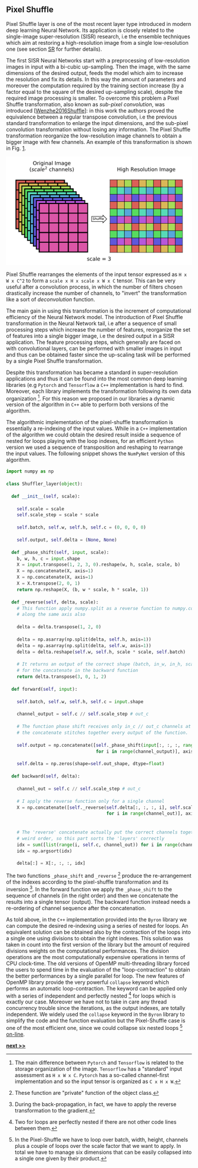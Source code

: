 ## Pixel Shuffle

Pixel Shuffle layer is one of the most recent layer type introduced in modern deep learning Neural Network.
Its application is closely related to the single-image super-resolution (SISR) research, i.e the ensemble techniques which aim at restoring a high-resolution image from a single low-resolution one (see section [SR](../SuperResolution/README.md) for further details).

The first SISR Neural Networks start with a preprocessing of low-resolution images in input with a bi-cubic up-sampling.
Then the image, with the same dimensions of the desired output, feeds the model which aim to increase the resolution and fix its details.
In this way the amount of parameters and moreover the computation required by the training section increase (by a factor equal to the square of the desired up-sampling scale), despite the required image processing is smaller.
To overcome this problem a Pixel Shuffle transformation, also known as *sub-pixel convolution*, was introduced [[Wenzhe2016Shuffle](https://ui.adsabs.harvard.edu/\#abs/2016arXiv160905158S)]: in this work the authors proved the equivalence between a regular transpose convolution, i.e the previous standard transformation to enlarge the input dimensions, and the sub-pixel convolution transformation without losing any information.
The Pixel Shuffle transformation reorganize the low-resolution image channels to obtain a bigger image with few channels.
An example of this transformation is shown in Fig. [1](../../../../img/pixel_shuffle.svg).

![Pixel Shuffle transformation. On the left the input image with `scale^2` (:= 9) channels. On the right the result of Pixel Shuffle transformation. Since the number of channels is perfect square the output is a single channel image with the rearrangement of the original ones.](https://raw.githubusercontent.com/Nico-Curti/PhDthesis/master/img/pixel_shuffle.svg?token=AF4CJXZTOQK46VSQZSNVL7S5WGHT2&sanitize=true)

Pixel Shuffle rearranges the elements of the input tensor expressed as `H x W x C^2` to form a `scale x H x scale x W x C` tensor.
This can be very useful after a convolution process, in which the number of filters chosen drastically increase the number of channels, to "invert" the transformation like a sort of *deconvolution* function.

The main gain in using this transformation is the increment of computational efficiency of the Neural Network model.
The introduction of Pixel Shuffle transformation in the Neural Network tail, i.e after a sequence of small processing steps which increase the number of features, reorganize the set of features into a single bigger image, i.e the desired output in a SISR application.
The feature processing steps, which generally are faced on with convolutional layers, can be performed with smaller images in input and thus can be obtained faster since the up-scaling task will be performed by a single Pixel Shuffle transformation.

Despite this transformation has became a standard in super-resolution applications and thus it can be found into the most common deep learning libraries (e.g `Pytorch` and `Tensorflow` a `C++` implementation is hard to find.
Moreover, each library implements the transformation following its own data organization [^1].
For this reason we proposed in our libraries a dynamic version of the algorithm in `C++` able to perform both versions of the algorithm.

The algorithmic implementation of the pixel-shuffle transformation is essentially a re-indexing of the input values.
While in a `C++` implementation of the algorithm we could obtain the desired result inside a sequence of nested for loops playing with the loop indexes, for an efficient `Python` version we used a sequence of transposition and reshaping to rearrange the input values.
The following snippet shows the `NumPyNet` version of this algorithm.

```python
import numpy as np

class Shuffler_layer(object):

  def __init__(self, scale):

    self.scale = scale
    self.scale_step = scale * scale

    self.batch, self.w, self.h, self.c = (0, 0, 0, 0)

    self.output, self.delta = (None, None)

  def _phase_shift(self, input, scale):
    b, w, h, c = input.shape
    X = input.transpose(1, 2, 3, 0).reshape(w, h, scale, scale, b)
    X = np.concatenate(X, axis=1)
    X = np.concatenate(X, axis=1)
    X = X.transpose(2, 0, 1)
    return np.reshape(X, (b, w * scale, h * scale, 1))

  def _reverse(self, delta, scale):
    # This function apply numpy.split as a reverse function to numpy.concatenate
    # along the same axis also

    delta = delta.transpose(1, 2, 0)

    delta = np.asarray(np.split(delta, self.h, axis=1))
    delta = np.asarray(np.split(delta, self.w, axis=1))
    delta = delta.reshape(self.w, self.h, scale * scale, self.batch)

    # It returns an output of the correct shape (batch, in_w, in_h, scale**2)
    # for the concatenate in the backward function
    return delta.transpose(3, 0, 1, 2)

  def forward(self, input):

    self.batch, self.w, self.h, self.c = input.shape

    channel_output = self.c // self.scale_step # out_c

    # The function phase shift receives only in_c // out_c channels at a time
    # the concatenate stitches together every output of the function.

    self.output = np.concatenate([self._phase_shift(input[:, :, :, range(i, self.c, channel_output)], self.scale)
                                  for i in range(channel_output)], axis=3)

    self.delta = np.zeros(shape=self.out_shape, dtype=float)

  def backward(self, delta):

    channel_out = self.c // self.scale_step # out_c

    # I apply the reverse function only for a single channel
    X = np.concatenate([self._reverse(self.delta[:, :, :, i], self.scale)
                                      for i in range(channel_out)], axis=3)


    # The 'reverse' concatenate actually put the correct channels together but in a
    # weird order, so this part sorts the 'layers' correctly
    idx = sum([list(range(i, self.c, channel_out)) for i in range(channel_out)], [])
    idx = np.argsort(idx)

    delta[:] = X[:, :, :, idx]

```

The two functions `_phase_shift` and `_reverse` [^2] produce the re-arrangement of the indexes according to the pixel-shuffle transformation and its inversion [^3].
In the forward function we apply the `_phase_shift` to the sequence of channels (in the right order) and then we concatenate the results into a single tensor (output).
The backward function instead needs a re-ordering of channel sequence after the concatenation.

As told above, in the `C++` implementation provided into the `Byron` library we can compute the desired re-indexing using a series of nested for loops.
An equivalent solution can be obtained also by the contraction of the loops into a single one using divisions to obtain the right indexes.
This solution was taken in count into the first version of the library but the amount of required divisions weights on the computational performances.
The division operations are the most computationally expensive operations in terms of CPU clock-time.
The old versions of OpenMP multi-threading library forced the users to spend time in the evaluation of the "loop-contraction" to obtain the better performances by a single parallel for loop.
The new features of OpenMP library provide the very powerful `collapse` keyword which performs an automatic loop-contraction.
The keyword can be applied only with a series of independent and perfectly nested [^4] for loops which is exactly our case.
Moreover we have not to take in care any thread concurrency trouble since the iterations, as the output indexes, are totally independent.
We widely used the `collapse` keyword in the `Byron` library to simplify the code and the function evaluation but the Pixel-Shuffle case is one of the most efficient one, since we could collapse six nested loops [^5]  [on-line](https://github.com/Nico-Curti/Byron/blob/master/src/shuffler_layer.cpp).


[^1]: The main difference between `Pytorch` and `Tensorflow` is related to the storage organization of the image. `Tensorflow` has a "standard" input assessment as `H x W x C`. `Pytorch` has a so-called channel-first implementation and so the input tensor is organized as `C x H x W`.

[^2]: These function are "private" function of the object class.

[^3]: During the back-propagation, in fact, we have to apply the reverse transformation to the gradient.

[^4]: Two for loops are perfectly nested if there are not other code lines between them.

[^5]: In the Pixel-Shuffle we have to loop over batch, width, height, channels plus a couple of loops over the scale factor that we want to apply. In total we have to manage six dimensions that can be easily collapsed into a single one given by their product.



[**next >>**](./Cost.md)
